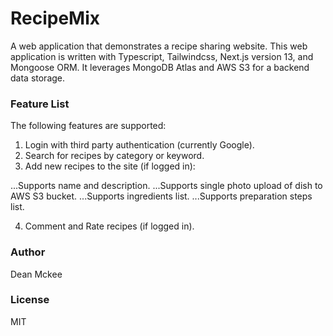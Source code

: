 # RecipeMix
A web application that demonstrates a recipe sharing website.
This web application is written with Typescript, Tailwindcss, Next.js version 13, and Mongoose ORM. It leverages MongoDB Atlas and AWS S3 for a backend data storage.

### Feature List
The following features are supported:

1. Login with third party authentication (currently Google).
2. Search for recipes by category or keyword.
3. Add new recipes to the site (if logged in):

...Supports name and description.
...Supports single photo upload of dish to AWS S3 bucket.
...Supports ingredients list.
...Supports preparation steps list.

4. Comment and Rate recipes (if logged in).

### Author
Dean Mckee

### License
MIT